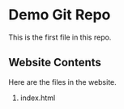 # Demo Git Repo

This is the first file in this repo.

## Website Contents

Here are the files in the website.

1. index.html